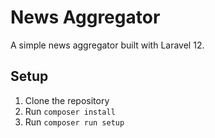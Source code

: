 # News Aggregator
A simple news aggregator built with Laravel 12.

## Setup
1. Clone the repository
2. Run `composer install`
3. Run `composer run setup`
